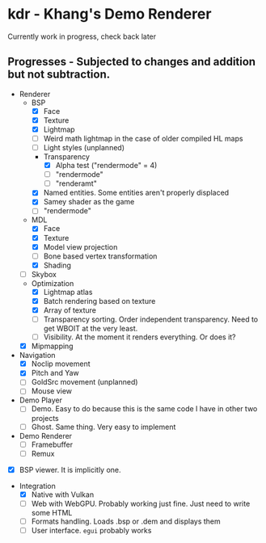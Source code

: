 # kdr - Khang's Demo Renderer

Currently work in progress, check back later

## Progresses - Subjected to changes and addition but not subtraction.

- Renderer
  - BSP
    - [X] Face
    - [X] Texture
    - [X] Lightmap
    - [ ] Weird math lightmap in the case of older compiled HL maps
    - [ ] Light styles (unplanned) 
    - Transparency 
      - [X] Alpha test ("rendermode" = 4)
      - [ ] "rendermode"
      - [ ] "renderamt"
    - [X] Named entities. Some entities aren't properly displaced
    - [X] Samey shader as the game
    - [ ] "rendermode"
  - MDL
    - [X] Face
    - [X] Texture
    - [X] Model view projection
    - [ ] Bone based vertex transformation
    - [X] Shading  
  - [ ] Skybox
  - Optimization
    - [X] Lightmap atlas
    - [X] Batch rendering based on texture
    - [X] Array of texture
    - [ ] Transparency sorting. Order independent transparency. Need to get WBOIT at the very least.
    - [ ] Visibility. At the moment it renders everything. Or does it?
  - [X] Mipmapping
- Navigation
  - [X] Noclip movement
  - [X] Pitch and Yaw
  - [ ] GoldSrc movement (unplanned)
  - [ ] Mouse view
- Demo Player
  - [ ] Demo. Easy to do because this is the same code I have in other two projects
  - [ ] Ghost. Same thing. Very easy to implement
- Demo Renderer
  - [ ] Framebuffer
  - [ ] Remux
- [X] BSP viewer. It is implicitly one.
- Integration
  - [X] Native with Vulkan
  - [ ] Web with WebGPU. Probably working just fine. Just need to write some HTML
  - [ ] Formats handling. Loads .bsp or .dem and displays them
  - [ ] User interface. `egui` probably works
